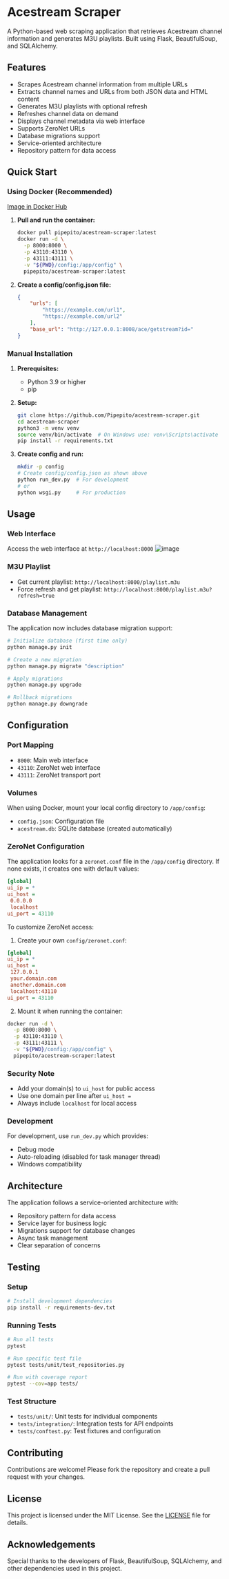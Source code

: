 # Acestream Scraper

A Python-based web scraping application that retrieves Acestream channel information and generates M3U playlists. Built using Flask, BeautifulSoup, and SQLAlchemy.

## Features

- Scrapes Acestream channel information from multiple URLs
- Extracts channel names and URLs from both JSON data and HTML content
- Generates M3U playlists with optional refresh
- Refreshes channel data on demand
- Displays channel metadata via web interface
- Supports ZeroNet URLs
- Database migrations support
- Service-oriented architecture
- Repository pattern for data access

## Quick Start

### Using Docker (Recommended)

[Image in Docker Hub](https://hub.docker.com/r/pipepito/acestream-scraper)

1. **Pull and run the container:**
   ```bash
   docker pull pipepito/acestream-scraper:latest
   docker run -d \
     -p 8000:8000 \
     -p 43110:43110 \
     -p 43111:43111 \
     -v "${PWD}/config:/app/config" \
     pipepito/acestream-scraper:latest
   ```

2. **Create a config/config.json file:**
   ```json
   {
       "urls": [
           "https://example.com/url1",
           "https://example.com/url2"
       ],
       "base_url": "http://127.0.0.1:8008/ace/getstream?id="
   }
   ```

### Manual Installation

1. **Prerequisites:**
   - Python 3.9 or higher
   - pip

2. **Setup:**
   ```bash
   git clone https://github.com/Pipepito/acestream-scraper.git
   cd acestream-scraper
   python3 -m venv venv
   source venv/bin/activate  # On Windows use: venv\Scripts\activate
   pip install -r requirements.txt
   ```

3. **Create config and run:**
   ```bash
   mkdir -p config
   # Create config/config.json as shown above
   python run_dev.py  # For development
   # or
   python wsgi.py     # For production
   ```

## Usage

### Web Interface
Access the web interface at `http://localhost:8000`
![image](https://github.com/user-attachments/assets/5043a652-dc5a-4227-904e-21828fac089e)

### M3U Playlist
- Get current playlist: `http://localhost:8000/playlist.m3u`
- Force refresh and get playlist: `http://localhost:8000/playlist.m3u?refresh=true`

### Database Management
The application now includes database migration support:

```bash
# Initialize database (first time only)
python manage.py init

# Create a new migration
python manage.py migrate "description"

# Apply migrations
python manage.py upgrade

# Rollback migrations
python manage.py downgrade
```

## Configuration

### Port Mapping
- `8000`: Main web interface
- `43110`: ZeroNet web interface
- `43111`: ZeroNet transport port

### Volumes
When using Docker, mount your local config directory to `/app/config`:
- `config.json`: Configuration file
- `acestream.db`: SQLite database (created automatically)

### ZeroNet Configuration

The application looks for a `zeronet.conf` file in the `/app/config` directory. If none exists, it creates one with default values:

```ini
[global]
ui_ip = *
ui_host =
 0.0.0.0
 localhost
ui_port = 43110
```

To customize ZeroNet access:

1. Create your own `config/zeronet.conf`:
```ini
[global]
ui_ip = *
ui_host =
 127.0.0.1
 your.domain.com
 another.domain.com
 localhost:43110
ui_port = 43110
```

2. Mount it when running the container:
```bash
docker run -d \
  -p 8000:8000 \
  -p 43110:43110 \
  -p 43111:43111 \
  -v "${PWD}/config:/app/config" \
  pipepito/acestream-scraper:latest
```

### Security Note
- Add your domain(s) to `ui_host` for public access
- Use one domain per line after `ui_host =`
- Always include `localhost` for local access

### Development
For development, use `run_dev.py` which provides:
- Debug mode
- Auto-reloading (disabled for task manager thread)
- Windows compatibility

## Architecture

The application follows a service-oriented architecture with:
- Repository pattern for data access
- Service layer for business logic
- Migrations support for database changes
- Async task management
- Clear separation of concerns

## Testing

### Setup
```bash
# Install development dependencies
pip install -r requirements-dev.txt
```

### Running Tests
```bash
# Run all tests
pytest

# Run specific test file
pytest tests/unit/test_repositories.py

# Run with coverage report
pytest --cov=app tests/
```

### Test Structure
- `tests/unit/`: Unit tests for individual components
- `tests/integration/`: Integration tests for API endpoints
- `tests/conftest.py`: Test fixtures and configuration

## Contributing

Contributions are welcome! Please fork the repository and create a pull request with your changes.

## License

This project is licensed under the MIT License. See the [LICENSE](LICENSE) file for details.

## Acknowledgements

Special thanks to the developers of Flask, BeautifulSoup, SQLAlchemy, and other dependencies used in this project.
